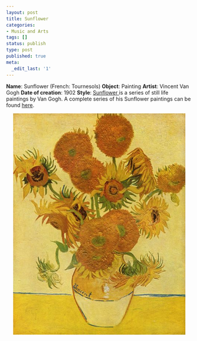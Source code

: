 ```yaml
---
layout: post
title: Sunflower
categories:
- Music and Arts
tags: []
status: publish
type: post
published: true
meta:
  _edit_last: '1'
---
```

<strong>Name</strong>: Sunflower (French: Tournesols)
<strong>Object</strong>: Painting
<strong>Artist</strong>: Vincent Van Gogh
<strong>Date of creation</strong>: 1902
<strong>Style</strong>: <a class="vt-p" href="http://en.wikipedia.org/wiki/Sunflowers_(series_of_paintings)">Sunflower </a>is a series of still life paintings by Van Gogh. A complete series of his Sunflower paintings can be found <a class="vt-p" href="http://www.vggallery.com/misc/sunflowers.htm">here</a>.
<p style="text-align: center;"><img class="aligncenter size-full wp-image-994" title="sunflower_vangogh" src="/img/sunflower_vangogh.jpg" alt="" width="467" height="599" /></p>
